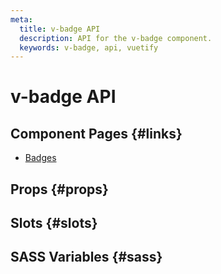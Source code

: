 ```yaml
---
meta:
  title: v-badge API
  description: API for the v-badge component.
  keywords: v-badge, api, vuetify
---
```


# v-badge API

<entry-ad />

## Component Pages {#links}

- [Badges](components/badges)

## Props {#props}

<api-section name="v-badge" section="props" />

## Slots {#slots}

<api-section name="v-badge" section="slots" />

## SASS Variables {#sass}

<api-section name="v-badge" section="sass" />

<backmatter />
